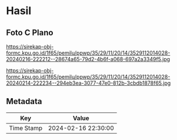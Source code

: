 # Hasil

## Foto C Plano

https://sirekap-obj-formc.kpu.go.id/1f65/pemilu/ppwp/35/29/11/20/14/3529112014028-20240216-222212--28674a65-79d2-4b6f-a068-697a2a3349f5.jpg

https://sirekap-obj-formc.kpu.go.id/1f65/pemilu/ppwp/35/29/11/20/14/3529112014028-20240214-222234--294eb3ea-3077-47e0-812b-3cbdb1878f65.jpg


## Metadata

| Key        | Value               |
| ---------- | ------------------- |
| Time Stamp | 2024-02-16 22:30:00 |



